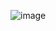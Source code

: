 ![image](https://github.com/FinancialEngineerLab/udemy-scientific-computing-in-cpp/assets/42334069/ad76e3a7-60c5-4d01-a055-cd5fd32ff7de)
